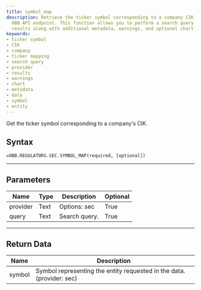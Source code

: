 ```yaml
---
title: symbol_map
description: Retrieve the ticker symbol corresponding to a company CIK using the
  OBB API endpoint. This function allows you to perform a search query and get the
  results along with additional metadata, warnings, and optional chart data.
keywords: 
- ticker symbol
- CIK
- company
- ticker mapping
- search query
- provider
- results
- warnings
- chart
- metadata
- data
- symbol
- entity
---
```


<!-- markdownlint-disable MD041 -->

Get the ticker symbol corresponding to a company's CIK.

## Syntax

```excel wordwrap
=OBB.REGULATORS.SEC.SYMBOL_MAP(required, [optional])
```

---

## Parameters

| Name | Type | Description | Optional |
| ---- | ---- | ----------- | -------- |
| provider | Text | Options: sec | True |
| query | Text | Search query. | True |

---

## Return Data

| Name | Description |
| ---- | ----------- |
| symbol | Symbol representing the entity requested in the data. (provider: sec) |
